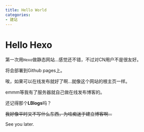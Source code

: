 ```yaml
---
title: Hello World
categories:
- 建站
---
```


# Hello Hexo

第一次用```Hexo```做静态网站...感觉还不错，不过对CN用户不是很友好。

将会部署到Github pages上。

唉，如果可以在线发布就好了啊...就像这个网站的根主页一样。

emmm等我有了服务器就自己做在线发布博客的。

还记得那个**LBlogs**吗？

~~我好像平时又不写什么东西，为啥痴迷于建立博客啊...~~

See you later.